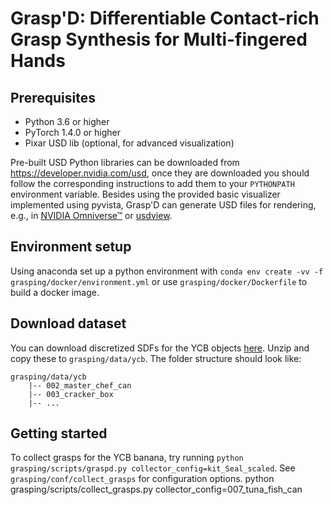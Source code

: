 # Grasp'D: Differentiable Contact-rich Grasp Synthesis for Multi-fingered Hands

## Prerequisites

* Python 3.6 or higher
* PyTorch 1.4.0 or higher
* Pixar USD lib (optional, for advanced visualization)

Pre-built USD Python libraries can be downloaded from https://developer.nvidia.com/usd, once they are downloaded you should follow the corresponding instructions to add them to your `PYTHONPATH` environment variable. Besides using the provided basic visualizer implemented using pyvista, Grasp'D can generate USD files for rendering, e.g., in [NVIDIA Omniverse™](https://developer.nvidia.com/nvidia-omniverse-platform) or [usdview](https://graphics.pixar.com/usd/docs/USD-Toolset.html#USDToolset-usdview).

## Environment setup
Using anaconda set up a python environment with `conda env create -vv -f grasping/docker/environment.yml` or use `grasping/docker/Dockerfile` to build a docker image.

## Download dataset
You can download discretized SDFs for the YCB objects [here](https://drive.google.com/file/d/1aiYBeLI1HCYXVOfLwfochDDnwW1k_T9x/view?usp=sharing).
Unzip and copy these to `grasping/data/ycb`.
The folder structure should look like:
```
grasping/data/ycb
    |-- 002_master_chef_can
    |-- 003_cracker_box
    |-- ...
```

## Getting started
To collect grasps for the YCB banana, try running `python grasping/scripts/graspd.py collector_config=kit_Seal_scaled`.
See `grasping/conf/collect_grasps` for configuration options.
python grasping/scripts/collect_grasps.py collector_config=007_tuna_fish_can